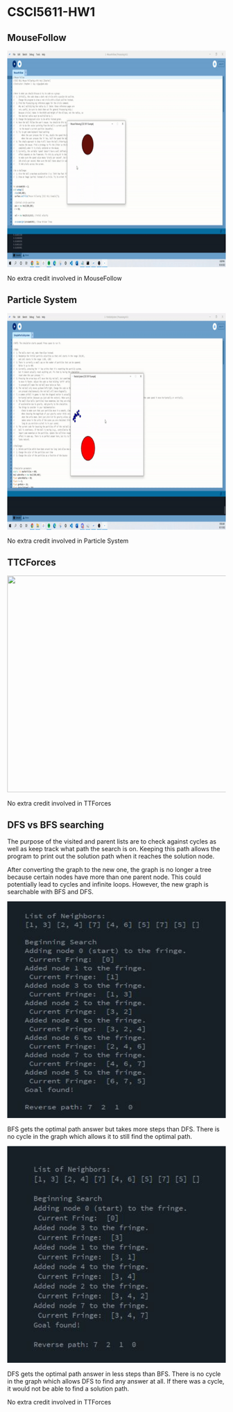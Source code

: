 # CSCI5611-HW1
<h2>MouseFollow</h2>
<img height=500 width=800 src="/images/mousefollowgif.gif">
<p>No extra credit involved in MouseFollow</p>
<div\>
<h2>Particle System</h2>
<img height=500 width=800 src="/images/particlegif.gif">
<p>No extra credit involved in Particle System</p>
<div\>
<h2>TTCForces</h2>
<img height=500 width=800 src="/images/ttforcesgif.gif">
<p>No extra credit involved in TTForces</p>
<div\>
<h2>DFS vs BFS searching</h2>
<p>The purpose of the visited and parent lists are to check against cycles as well as keep track what path the search is on. Keeping this path allows the program to print out the solution path when it reaches the solution node.</p>
<p>After converting the graph to the new one, the graph is no longer a tree because certain nodes have more than one parent node. This could potentially lead to cycles and infinite loops. However, the new graph is searchable with BFS and DFS.</p>
<img height=500 width=800 src="/images/BFS.jpg">
<p>BFS gets the optimal path answer but takes more steps than DFS. There is no cycle in the graph which allows it to still find the optimal path.</p>
<img height=500 width=800 src="/images/DFS.jpg">
<p>DFS gets the optimal path answer in less steps than BFS. There is no cycle in the graph which allows DFS to find any answer at all. If there was a cycle, it would not be able to find a solution path.</p>
<p>No extra credit involved in TTForces</p>